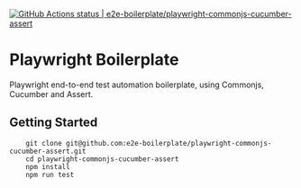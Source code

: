[![GitHub Actions status | e2e-boilerplate/playwright-commonjs-cucumber-assert](https://github.com/e2e-boilerplate/playwright-commonjs-cucumber-assert/workflows/playwright-commonjs-cucumber-assert/badge.svg)](https://github.com/e2e-boilerplate/playwright-commonjs-cucumber-assert/actions?workflow=playwright-commonjs-cucumber-assert)

# Playwright Boilerplate

Playwright end-to-end test automation boilerplate, using Commonjs, Cucumber and Assert.

## Getting Started

    	git clone git@github.com:e2e-boilerplate/playwright-commonjs-cucumber-assert.git
    	cd playwright-commonjs-cucumber-assert
    	npm install
    	npm run test
